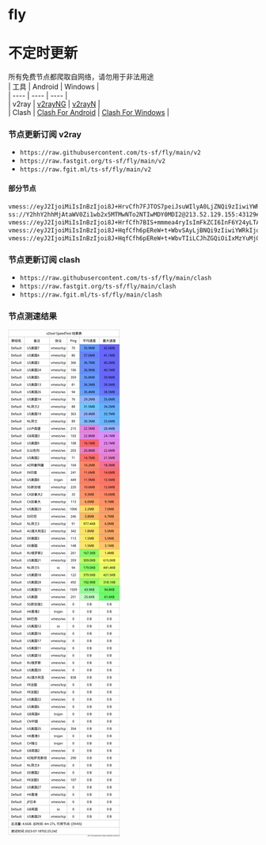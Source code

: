 # fly
# 不定时更新
所有免费节点都爬取自网络，请勿用于非法用途  
|  工具  | Android  | Windows  |  
|  ----  | ----   | ----  |  
| v2ray  | [v2rayNG](https://github.com/2dust/v2rayNG/releases) | [v2rayN](https://github.com/2dust/v2rayN/releases) |  
| Clash  | [Clash For Android](https://github.com/Kr328/ClashForAndroid/releases) | [Clash For Windows](https://github.com/Fndroid/clash_for_windows_pkg/releases) | 
  
### 节点更新订阅  v2ray
- `https://raw.githubusercontent.com/ts-sf/fly/main/v2`  
- `https://raw.fastgit.org/ts-sf/fly/main/v2`  
- `https://raw.fgit.ml/ts-sf/fly/main/v2`  
#### 部分节点  
``` 
vmess://eyJ2IjoiMiIsInBzIjoi8J+HrvCfh7FJTOS7peiJsuWIlyA0LjZNQi9zIiwiYWRkIjoiaXMxa2FtLjA5dnBuLmNvbSIsInBvcnQiOiI4MCIsImlkIjoiZDJiMDlmNDYtYmJlNS00Y2JkLTk1YjgtZjhhNzBlM2M5ZWZkIiwiYWlkIjoiMCIsInNjeSI6ImF1dG8iLCJuZXQiOiJ3cyIsInR5cGUiOiJub25lIiwiaG9zdCI6ImlzMWthbS4wOXZwbi5jb20iLCJwYXRoIjoiL3ZtZXNzLyIsInRscyI6IiIsInNuaSI6IiIsInRlc3RfbmFtZSI6IklM5Lul6Imy5YiXIn0=
ss://Y2hhY2hhMjAtaWV0Zi1wb2x5MTMwNTo2NTIwMDY0MDI2@213.52.129.155:43129#%F0%9F%87%AC%F0%9F%87%A7GB%E8%8B%B1%E5%9B%BD
vmess://eyJ2IjoiMiIsInBzIjoi8J+HrfCfh7BIS+mmmea4ryIsImFkZCI6InF6Y24yLTAxLmRhanV6aS5jYyIsInBvcnQiOiIxNTU5OCIsImlkIjoiYWFhYWFhYWEtYWFhYS1hYWFhLWFhYWEtYWFhYWFhYWFhYWFhIiwiYWlkIjoiMCIsInNjeSI6ImF1dG8iLCJuZXQiOiJ0Y3AiLCJ0eXBlIjoibm9uZSIsImhvc3QiOiIiLCJwYXRoIjoiL2FwaS92My9kb3dubG9hZC5nZXRGaWxlIiwidGxzIjoiIiwic25pIjoiIiwidGVzdF9uYW1lIjoiSEvpppnmuK8ifQ==
vmess://eyJ2IjoiMiIsInBzIjoi8J+HqfCfh6pEReW+t+WbvSAyLjBNQi9zIiwiYWRkIjoiMjAzLjIzLjEwNC4xOTAiLCJwb3J0IjoiNDQzIiwiaWQiOiI0OTVGQUY5RS05Nzc1LTREQzUtOTFGMC1DNDM0MUI3ODlCNEYiLCJhaWQiOiIwIiwic2N5IjoiYXV0byIsIm5ldCI6IndzIiwidHlwZSI6Im5vbmUiLCJob3N0IjoiRHVzc2VsZG9yZi5rb3RpY2suc2l0ZSIsInBhdGgiOiIvc3BlZWR0ZXN0IiwidGxzIjoidGxzIiwic25pIjoiIiwidGVzdF9uYW1lIjoiREXlvrflm70ifQ==
vmess://eyJ2IjoiMiIsInBzIjoi8J+HqfCfh6pEReW+t+WbvTIiLCJhZGQiOiIxMzYuMjQ0Ljg0LjE0NSIsInBvcnQiOiIyMDUzIiwiaWQiOiJmNzA4MmIxMi04MGZiLTQ4YTYtODAzMS1lMDc4MTcyOTBkZTgiLCJhaWQiOiIwIiwic2N5IjoiYXV0byIsIm5ldCI6IndzIiwidHlwZSI6Im5vbmUiLCJob3N0Ijoidm1lc3NraG9kYW0udm1lc3NraG9kYW0udG9wIiwicGF0aCI6Ii8iLCJ0bHMiOiJ0bHMiLCJzbmkiOiIiLCJ0ZXN0X25hbWUiOiJEReW+t+WbvTIifQ==
```
### 节点更新订阅  clash
- `https://raw.githubusercontent.com/ts-sf/fly/main/clash`  
- `https://raw.fastgit.org/ts-sf/fly/main/clash`  
- `https://raw.fgit.ml/ts-sf/fly/main/clash`  

### 节点测速结果
![image](traffic.png)
